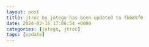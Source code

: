 ```yaml
---
layout: post
title: jtroc by jotego has been updated to fbb89f0
date: 2024-02-16 17:06:54 +0000
categories: [jotego, jtroc]
tags: [update]
---
```


